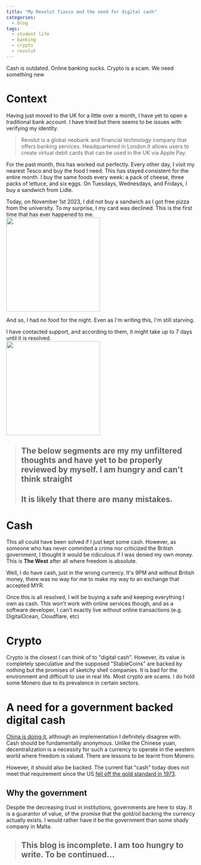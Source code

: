 ```yaml
---
title: "My Revolut fiasco and the need for digital cash"
categories:
  - blog
tags:
  - student life
  - banking
  - crypto
  - revolut
---
```

Cash is outdated. Online banking sucks. Crypto is a scam. We need something new

# Context

Having just moved to the UK for a little over a month, I have yet to open a traditional bank account. I have tried but there seems to be issues with verifying my identity.

> Revolut is a global neobank and financial technology company that offers banking services. Headquartered in London
It allows users to create virtual debit cards that can be used in the UK via Apple Pay.

For the past month, this has worked out perfectly. Every other day, I visit my nearest Tesco and buy the food I need. This has stayed consistent for the entire month.
I buy the same foods every week: a pack of cheese, three packs of lettuce, and six eggs. On Tuesdays, Wednesdays, and Fridays, I buy a sandwich from Lidle.

Today, on November 1st 2023, I did not buy a sandwich as I got free pizza from the university. To my surprise, I my card was declined. This is the first time that has ever happened to me.<br/>
<img src="https://github.com/acheong08/blog/assets/36258159/85a981a3-66d1-4b67-8a74-a27a30b9d04f" width="250"/>

And so, I had no food for the night. Even as I'm writing this, I'm still starving.

I have contacted support, and according to them, it might take up to 7 days until it is resolved. <br/>
<img src="https://github.com/acheong08/blog/assets/36258159/8e9f17b8-f79d-46ec-81e8-505d26ab74ac" width="250"/>

> ## The below segments are my my unfiltered thoughts and have yet to be properly reviewed by myself. I am hungry and can't think straight
> ## It is likely that there are many mistakes.

# Cash

This all could have been solved if I just kept some cash. However, as someone who has never commited a crime nor criticized the British government,
I thought it would be ridiculous if I was denied my own money. This is **The West** after all where freedom is absolute.

Well, I do have cash, just in the wrong currency. It's 9PM and without British money, there was no way for me to make my way to an exchange that accepted MYR.

Once this is all resolved, I will be buying a safe and keeping everything I own as cash. This won't work with online services though, and as a software developer, I can't exactly live without online transactions (e.g. DigitalOcean, Cloudflare, etc)

# Crypto

Crypto is the closest I can think of to "digital cash". However, its value is completely speculative and the supposed "StableCoins" are backed by nothing but the promises of sketchy shell companies.
It is bad for the environment and difficult to use in real life. Most crypto are scams. I do hold some Monero due to its prevalence in certain sectors.

# A need for a government backed digital cash

[China is doing it](https://www.cnbc.com/2021/03/05/chinas-digital-yuan-what-is-it-and-how-does-it-work.html), although an implementation I definitely disagree with.
Cash should be fundamentally anonymous. 
Unlike the Chinese yuan, decentralization is a necessity for such a currency to operate in the western world where freedom is valued.
There are lessons to be learnt from Monero.

However, it should also be backed. The current fiat "cash" today does not meet that requirement since the US [fell off the gold standard in 1973](https://www.investopedia.com/ask/answers/09/gold-standard.asp).

## Why the government

Despite the decreasing trust in institutions, governments are here to stay. It is a guarantor of value, of the promise that the gold/oil backing the currency actually exists.
I would rather have it be the government than some shady company in Malta.

> ## This blog is incomplete. I am too hungry to write. To be continued...
